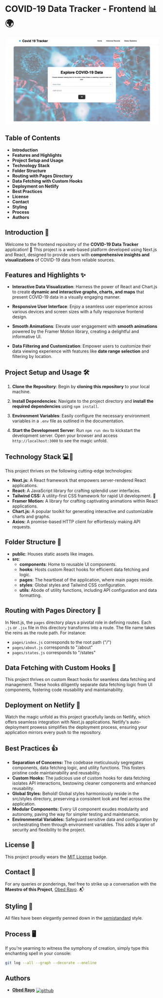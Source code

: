 # COVID-19 Data Tracker - Frontend 📊🌍

![COVID-19 Data](./public/images/FrontedMockUp.png)

## Table of Contents
- **Introduction**
- **Features and Highlights**
- **Project Setup and Usage**
- **Technology Stack**
- **Folder Structure**
- **Routing with Pages Directory**
- **Data Fetching with Custom Hooks**
- **Deployment on Netlify**
- **Best Practices**
- **License**
- **Contact**
- **Styling**
- **Process**
- **Authors**

## Introduction 🌟
Welcome to the frontend repository of the **COVID-19 Data Tracker** application! 🚀 This project is a web-based platform developed using Next.js and React, designed to provide users with **comprehensive insights and visualizations** of COVID-19 data from reliable sources.

## Features and Highlights ✨

- **Interactive Data Visualization**: Harness the power of React and Chart.js to create **dynamic and interactive graphs, charts, and maps** that present COVID-19 data in a visually engaging manner.

- **Responsive User Interface**: Enjoy a seamless user experience across various devices and screen sizes with a fully responsive frontend design.

- **Smooth Animations**: Elevate user engagement with **smooth animations** powered by the Framer Motion library, creating a delightful and informative UI.

- **Data Filtering and Customization**: Empower users to customize their data viewing experience with features like **date range selection** and filtering by location.

## Project Setup and Usage 🛠️

1. **Clone the Repository**: Begin by **cloning this repository** to your local machine.

2. **Install Dependencies**: Navigate to the project directory and **install the required dependencies** using `npm install`.

3. **Environment Variables**: Easily configure the necessary environment variables in a `.env` file as outlined in the documentation.

4. **Start the Development Server**: Run `npm run dev` to kickstart the development server. Open your browser and access `http://localhost:3000` to see the magic unfold.

## Technology Stack 💻🔮
This project thrives on the following cutting-edge technologies:

- **Next.js:** A React framework that empowers server-rendered React applications.
- **React:** A JavaScript library for crafting splendid user interfaces.
- **Tailwind CSS:** A utility-first CSS framework for rapid UI development. 🎨
- **Framer Motion:** A library for crafting captivating animations within React applications.
- **Chart.js:** A popular toolkit for generating interactive and customizable charts and graphs.
- **Axios:** A promise-based HTTP client for effortlessly making API requests.

## Folder Structure 📂

- **public**: Houses static assets like images.
- **src**:
  - **components**: Home to reusable UI components.
  - **hooks**: Hosts custom React hooks for efficient data fetching and logic.
  - **pages**: The heartbeat of the application, where main pages reside.
  - **styles**: Global styles and Tailwind CSS configuration.
  - **utils**: Abode of utility functions, including API configuration and data formatting.

## Routing with Pages Directory 🚀

In Next.js, the `pages` directory plays a pivotal role in defining routes. Each `.js` or `.jsx` file in this directory transforms into a route. The file name takes the reins as the route path. For instance:
- `pages/index.js` corresponds to the root path ("/")
- `pages/about.js` corresponds to "/about"
- `pages/states.js` corresponds to "/states"

## Data Fetching with Custom Hooks 📡

This project thrives on custom React hooks for seamless data fetching and management. These hooks diligently separate data fetching logic from UI components, fostering code reusability and maintainability.

## Deployment on Netlify 🚀

Watch the magic unfold as this project gracefully lands on Netlify, which offers seamless integration with Next.js applications. Netlify's auto-deployment prowess simplifies the deployment process, ensuring your application mirrors every push to the repository.

## Best Practices 👍

- **Separation of Concerns:** The codebase meticulously segregates components, data fetching logic, and utility functions. This fosters pristine code maintainability and reusability.
- **Custom Hooks:** The judicious use of custom hooks for data fetching isolates API interactions, bestowing cleaner components and enhanced reusability.
- **Global Styles:** Behold! Global styles harmoniously reside in the src/styles directory, preserving a consistent look and feel across the application.
- **Modular Components:** Every UI component exudes modularity and autonomy, paving the way for simpler testing and maintenance.
- **Environmental Variables:** Safeguard sensitive data and configuration by orchestrating them through environment variables. This adds a layer of security and flexibility to the project.

## License 📄

This project proudly wears the [MIT License](LICENSE) badge.

## Contact 📧

For any queries or ponderings, feel free to strike up a conversation with the **Maestro of this Project**, [Obed Rayo](mailto:rayovianamiltonobed@gmail.com). 📬

## Styling 🎨

All files have been elegantly penned down in the [semistandard](https://github.com/standard/semistandard) style.

## Process 🖥️

If you're yearning to witness the symphony of creation, simply type this enchanting spell in your console:
```bash
git log --all --graph --decorate --oneline
```

## Authors
* [**Obed Rayo**](https://github.com/ObedRav) <a href="https://github.com/ObedRav" rel="nofollow"><img align="center" alt="github" src="https://www.vectorlogo.zone/logos/github/github-tile.svg" height="24" /></a>


